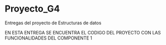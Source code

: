 # Proyecto_G4
Entregas del proyecto de Estructuras de datos


EN ESTA ENTREGA SE ENCUENTRA EL CODIGO DEL PROYECTO CON LAS FUNCIONALIDADES DEL COMPONENTE 1
